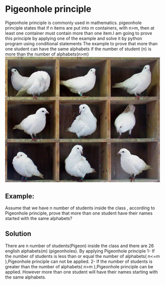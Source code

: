 # Pigeonhole principle
Pigeonhole principle is commonly used in mathematics. pigeonhole principle states that if  n items are put into m containers, with  n>m, then at least one container must contain more than one item.I am going to prove this principle by applying one of the example and solve it by python program using conditional statements The example to prove that more than one student can have the same alphabets if the number of student (n) is more than the number of alphabets(n>m)
![](https://github.com/WAHEEBTASHAN/try/blob/master/real.jpg)
## Example:
 Assume that we have n number of students inside the class , according to Pigeonhole principle,  prove that more than one student
 have their  names started with the same alphabets?

## Solution
 There are n number of students(Pigeon) inside the class and there are 26 english alphabets(m) (pigeonholes).
 By applying Pigeonhole principle
1- If the number of students is less than or equal the number of alphabets( n<=m ),Pigeonhole principle can not be applied.
2- If the number of students is greater than the number of alphabets( n>m ),Pigeonhole principle can be applied. However
more than one student will have their names starting with the same alphabets.
